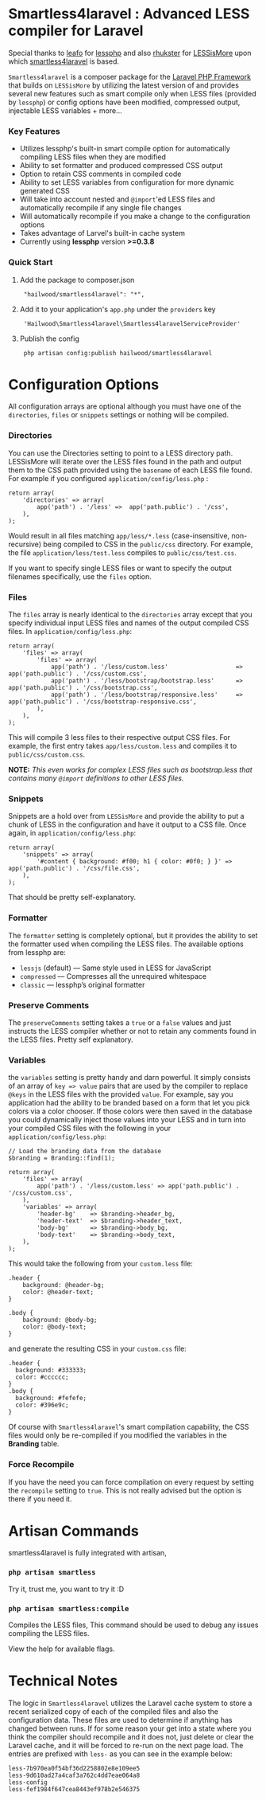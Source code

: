 # Smartless4laravel : Advanced LESS compiler for Laravel

Special thanks to [leafo](https://github.com/leafo) for [lessphp](https://github.com/leafo/lessphp) and also [rhukster](https://github.com/rhukster) for [LESSisMore](https://github.com/rhukster/Laravel-LESSisMore) upon which [smartless4laravel](https://bitbucket.org/hailwoodnz/smartless4laravel) is based.

`Smartless4laravel` is a composer package for the [Laravel PHP Framework](http://laravel.com/) that builds on `LESSisMore` by utilizing the latest version of and provides several new features such as smart compile only when LESS files (provided by `lessphp`) or config options have been modified, compressed output, injectable LESS variables + more...

### Key Features

* Utilizes lessphp's built-in smart compile option for automatically compiling LESS files when they are modified
* Ability to set formatter and produced compressed CSS output
* Option to retain CSS comments in compiled code
* Ability to set LESS variables from configuration for more dynamic generated CSS
* Will take into account nested and `@import`'ed LESS files and automatically recompile if any single file changes
* Will automatically recompile if you make a change to the configuration options
* Takes advantage of Larvel's built-in cache system
* Currently using **lessphp** version **>=0.3.8**

### Quick Start

1. Add the package to composer.json

        "hailwood/smartless4laravel": "*",

1. Add it to your application's `app.php` under the `providers` key

        'Hailwood\Smartless4laravel\Smartless4laravelServiceProvider'

1. Publish the config

        php artisan config:publish hailwood/smartless4laravel

# Configuration Options

All configuration arrays are optional although you must have one of the `directories`, `files` or `snippets` settings or nothing will be compiled.

### Directories

You can use the Directories setting to point to a LESS directory path.  LESSisMore will iterate over the LESS files found in the path and output them to the CSS path provided using the `basename` of each LESS file found. For example if you configured `application/config/less.php` :

    return array(
    	'directories' => array(
    		app('path') . '/less' =>  app('path.public') . '/css',
    	),
    );

Would result in all files matching `app/less/*.less` (case-insensitive, non-recursive) being compiled to CSS in the `public/css` directory. For example, the file `application/less/test.less` compiles to `public/css/test.css`.

If you want to specify single LESS files or want to specify the output filenames specifically, use the `files` option.

### Files

The `files` array is nearly identical to the `directories` array except that you specify individual input LESS files and names of the output compiled CSS files. In `application/config/less.php`:

    return array(
    	'files' => array(
    		'files' => array(
		        app('path') . '/less/custom.less'                   => app('path.public') . '/css/custom.css',
		        app('path') . '/less/bootstrap/bootstrap.less'      => app('path.public') . '/css/bootstrap.css',
		        app('path') . '/less/bootstrap/responsive.less'     => app('path.public') . '/css/bootstrap-responsive.css',
		    ),
    	),
    );

This will compile 3 less files to their respective output CSS files.  For example, the first entry takes `app/less/custom.less` and compiles it to `public/css/custom.css`.

**NOTE:** *This even works for complex LESS files such as bootstrap.less that contains many `@import` definitions to other LESS files.*

### Snippets

Snippets are a hold over from `LESSisMore` and provide the ability to put a chunk of LESS in the configuration and have it output to a CSS file. Once again, in `application/config/less.php`:

    return array(
    	'snippets' => array(
    		'#content { background: #f00; h1 { color: #0f0; } }' => app('path.public') . '/css/file.css',
    	),
    );

That should be pretty self-explanatory.

### Formatter

The `formatter` setting is completely optional, but it provides the ability to set the formatter used when compiling the LESS files.  The available options from lessphp are:

* `lessjs` (default) — Same style used in LESS for JavaScript
* `compressed` — Compresses all the unrequired whitespace
* `classic` — lessphp’s original formatter

### Preserve Comments

The `preserveComments` setting takes a `true` or a `false` values and just instructs the LESS compiler whether or not to retain any comments found in the LESS files. Pretty self explanatory.

### Variables

the `variables` setting is pretty handy and darn powerful.  It simply consists of an array of `key => value` pairs that are used by the compiler to replace `@keys` in the LESS files with the provided `value`.  For example, say you application had the ability to be branded based on a form that let you pick colors via a color chooser.  If those colors were then saved in the database you could dynamically inject those values into your LESS and in turn into your compiled CSS files with the following in your `application/config/less.php`:

	// Load the branding data from the database
	$branding = Branding::find(1);

	return array(
	    'files' => array(
	        app('path') . '/less/custom.less' => app('path.public') . '/css/custom.css',
	    ),
	    'variables' => array(
	    	'header-bg'    => $branding->header_bg,
	    	'header-text'  => $branding->header_text,
	        'body-bg'      => $branding->body_bg,
	        'body-text'    => $branding->body_text,
	    ),
	);

This would take the following from your `custom.less` file:

	.header {
		background: @header-bg;
		color: @header-text;
	}

	.body {
		background: @body-bg;
		color: @body-text;
	}

and generate the resulting CSS in your `custom.css` file:

	.header {
	  background: #333333;
	  color: #cccccc;
	}
	.body {
	  background: #fefefe;
	  color: #396e9c;
	}

Of course with `Smartless4laravel`'s smart compilation capability, the CSS files would only be re-compiled if you modified the variables in the **Branding** table.

### Force Recompile

If you have the need you can force compilation on every request by setting the `recompile` setting to `true`.  This is not really advised but the option is there if you need it.

# Artisan Commands

smartless4laravel is fully integrated with artisan,

### `php artisan smartless`

 Try it, trust me, you want to try it :D

 ### `php artisan smartless:compile`

 Compiles the LESS files,
 This command should be used to debug any issues compiling the LESS files.

 View the help for available flags.



# Technical Notes

The logic in `Smartless4laravel` utilizes the Laravel cache system to store a recent serialized copy of each of the compiled files and also the configuration data.  These files are used to determine if anything has changed between runs.  If for some reason your get into a state where you think the compiler should recompile and it does not, just delete or clear the Laravel cache, and it will be forced to re-run on the next page load. The entries are prefixed with `less-` as you can see in the example below:

	less-7b970ea0f54bf36d2258802e8e109ee5
	less-9d610ad27a4caf3a762c4dd7eae064a8
	less-config
	less-fef1984f647cea8443ef978b2e546375
